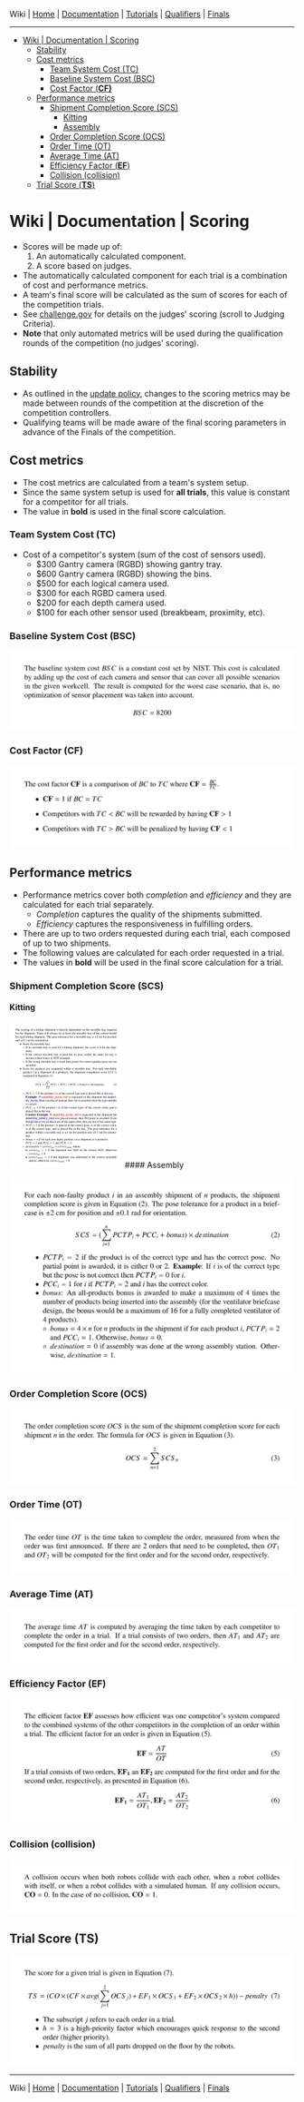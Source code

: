 Wiki | [Home](../../README.md) | [Documentation](../documentation/documentation.md) | [Tutorials](../tutorials/tutorials.md) | [Qualifiers](../qualifiers/qualifier.md) | [Finals](../finals/finals.md)

-------------------------------------------------

- [Wiki | Documentation | Scoring](#wiki--documentation--scoring)
  - [Stability](#stability)
  - [Cost metrics](#cost-metrics)
    - [Team System Cost (TC)](#team-system-cost-tc)
    - [Baseline System Cost (BSC)](#baseline-system-cost-bsc)
    - [Cost Factor (**CF)**](#cost-factor-cf)
  - [Performance metrics](#performance-metrics)
    - [Shipment Completion Score (SCS)](#shipment-completion-score-scs)
      - [Kitting](#kitting)
      - [Assembly](#assembly)
    - [Order Completion Score (OCS)](#order-completion-score-ocs)
    - [Order Time (OT)](#order-time-ot)
    - [Average Time (AT)](#average-time-at)
    - [Efficiency Factor (**EF**)](#efficiency-factor-ef)
    - [Collision (collision)](#collision-collision)
  - [Trial Score (**TS**)](#trial-score-ts)

# Wiki | Documentation | Scoring

- Scores will be made up of:
  1. An automatically calculated component.
  2. A score based on judges.
- The automatically calculated component for each trial is a combination of cost and performance metrics.
- A team's final score will be calculated as the sum of scores for each of the competition trials.
- See [challenge.gov](https://www.challenge.gov/challenge/ariac/) for details on the judges' scoring (scroll to Judging Criteria).
- **Note** that only automated metrics will be used during the qualification rounds of the competition (no judges' scoring).

## Stability

- As outlined in the [update policy](update_policy.md), changes to the scoring metrics may be made between rounds of the competition at the discretion of the competition controllers.
- Qualifying teams will be made aware of the final scoring parameters in advance of the Finals of the competition.

## Cost metrics

- The cost metrics are calculated from a team's system setup.
- Since the same system setup is used for **all trials**, this value is constant for a competitor for all trials.
- The value in **bold** is used in the final score calculation.

### Team System Cost (TC)

- Cost of a competitor's system (sum of the cost of sensors used).
  - $300 Gantry camera (RGBD) showing gantry tray.
  - $600 Gantry camera (RGBD) showing the bins.
  - $500 for each logical camera used.
  - $300 for each RGBD camera used.
  - $200 for each depth camera used.
  - $100 for each other sensor used (breakbeam, proximity, etc).
  
### Baseline System Cost (BSC)

![](../figures/2022/BSC.jpg)

### Cost Factor (**CF)**

![](../figures/2022/CF.jpg)

## Performance metrics

- Performance metrics cover both *completion* and *efficiency* and they are calculated for each trial separately.
  - *Completion* captures the quality of the shipments submitted.
  - *Efficiency* captures the responsiveness in fulfilling orders.
- There are up to two orders requested during each trial, each composed of up to two shipments.
- The following values are calculated for each order requested in a trial.
- The values in **bold** will be used in the final score calculation for a trial.

<!-- **Note** that products must be placed onto the base of the shipping box to count for scoring, not on top of other products. -->
### Shipment Completion Score (SCS)

#### Kitting
<img src="../figures/2022/scoring_kitting.jpg" alt="kitting scoring" width="200"/>
#### Assembly

![](../figures/2022/ariac_scoring_assembly.jpg)
### Order Completion Score (OCS)

![](../figures/2022/ariac_scoring_ocs.jpg)

### Order Time (OT)
![](../figures/2022/ot.jpg)


### Average Time (AT)

![](../figures/2022/at.jpg)

### Efficiency Factor (**EF**)

![](../figures/2022/EF.jpg)
### Collision (collision)

![](../figures/2022/CO.jpg)

## Trial Score (**TS**)

![](../figures/2022/TS.jpg)

-------------------------------------------------

Wiki | [Home](../../README.md) | [Documentation](../documentation/documentation.md) | [Tutorials](../tutorials/tutorials.md) | [Qualifiers](../qualifiers/qualifier.md) | [Finals](../finals/finals.md)

